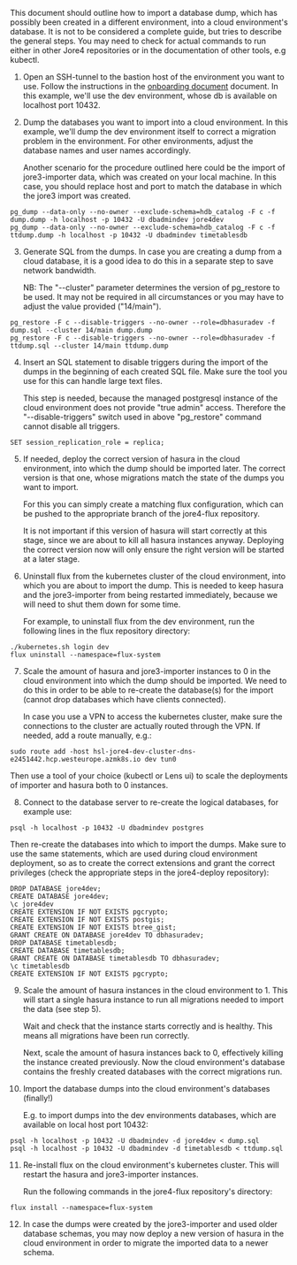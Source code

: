 This document should outline how to import a database dump, which has possibly been created in a different environment, into a cloud environment's database. It is not to be considered a complete guide, but tries to describe the general steps. You may need to check for actual commands to run either in other Jore4 repositories or in the documentation of other tools, e.g kubectl.



1. Open an SSH-tunnel to the bastion host of the environment you want to use. Follow the instructions in the [onboarding document](onboarding.md) document. In this example, we'll use the dev environment, whose db is available on localhost port 10432.



2. Dump the databases you want to import into a cloud environment. In this example, we'll dump the dev environment itself to correct a migration problem in the environment. For other environments, adjust the database names and user names accordingly.

   Another scenario for the procedure outlined here could be the import of jore3-importer data, which was created on your local machine. In this case, you should replace host and port to match the database in which the jore3 import was created.
```
pg_dump --data-only --no-owner --exclude-schema=hdb_catalog -F c -f dump.dump -h localhost -p 10432 -U dbadmindev jore4dev
pg_dump --data-only --no-owner --exclude-schema=hdb_catalog -F c -f ttdump.dump -h localhost -p 10432 -U dbadmindev timetablesdb
```



3. Generate SQL from the dumps. In case you are creating a dump from a cloud database, it is a good idea to do this in a separate step to save network bandwidth.

   NB: The "--cluster" parameter determines the version of pg_restore to be used. It may not be required in all circumstances or you may have to adjust the value provided ("14/main").

```
pg_restore -F c --disable-triggers --no-owner --role=dbhasuradev -f dump.sql --cluster 14/main dump.dump
pg_restore -F c --disable-triggers --no-owner --role=dbhasuradev -f ttdump.sql --cluster 14/main ttdump.dump
```



4. Insert an SQL statement to disable triggers during the import of the dumps in the beginning of each created SQL file. Make sure the tool you use for this can handle large text files.

   This step is needed, because the managed postgresql instance of the cloud environment does not provide "true admin" access. Therefore the "--disable-triggers" switch used in above "pg_restore" command cannot disable all triggers.

```
SET session_replication_role = replica;
```



5. If needed, deploy the correct version of hasura in the cloud environment, into which the dump should be imported later. The correct version is that one, whose migrations match the state of the dumps you want to import.

   For this you can simply create a matching flux configuration, which can be pushed to the appropriate branch of the jore4-flux repository.

   It is not important if this version of hasura will start correctly at this stage, since we are about to kill all hasura instances anyway. Deploying the correct version now will only ensure the right version will be started at a later stage. 



6. Uninstall flux from the kubernetes cluster of the cloud environment, into which you are about to import the dump. This is needed to keep hasura and the jore3-importer from being restarted immediately, because we will need to shut them down for some time.

   For example, to uninstall flux from the dev environment, run the following lines in the flux repository directory:

```
./kubernetes.sh login dev
flux uninstall --namespace=flux-system
```



7. Scale the amount of hasura and jore3-importer instances to 0 in the cloud environment into which the dump should be imported. We need to do this in order to be able to re-create the database(s) for the import (cannot drop databases which have clients connected).

   In case you use a VPN to access the kubernetes cluster, make sure the connections to the cluster are actually routed through the VPN. If needed, add a route manually, e.g.:

```
sudo route add -host hsl-jore4-dev-cluster-dns-e2451442.hcp.westeurope.azmk8s.io dev tun0
```

   Then use a tool of your choice (kubectl or Lens ui) to scale the deployments of importer and hasura both to 0 instances.



8. Connect to the database server to re-create the logical databases, for example use:

```
psql -h localhost -p 10432 -U dbadmindev postgres
```

   Then re-create the databases into which to import the dumps. Make sure to use the same statements, which are used during cloud environment deployment, so as to create the correct extensions and grant the correct privileges (check the appropriate steps in the jore4-deploy repository):

```
DROP DATABASE jore4dev;
CREATE DATABASE jore4dev;
\c jore4dev
CREATE EXTENSION IF NOT EXISTS pgcrypto;
CREATE EXTENSION IF NOT EXISTS postgis;
CREATE EXTENSION IF NOT EXISTS btree_gist;
GRANT CREATE ON DATABASE jore4dev TO dbhasuradev;
DROP DATABASE timetablesdb;
CREATE DATABASE timetablesdb;
GRANT CREATE ON DATABASE timetablesdb TO dbhasuradev;
\c timetablesdb
CREATE EXTENSION IF NOT EXISTS pgcrypto;
```



9. Scale the amount of hasura instances in the cloud environment to 1. This will start a single hasura instance to run all migrations needed to import the data (see step 5).

   Wait and check that the instance starts correctly and is healthy. This means all migrations have been run correctly.

   Next, scale the amount of hasura instances back to 0, effectively killing the instance created previously. Now the cloud environment's database contains the freshly created databases with the correct migrations run.



10. Import the database dumps into the cloud environment's databases (finally!)

    E.g. to import dumps into the dev environments databases, which are available on local host port 10432:

```
psql -h localhost -p 10432 -U dbadmindev -d jore4dev < dump.sql
psql -h localhost -p 10432 -U dbadmindev -d timetablesdb < ttdump.sql
```



11. Re-install flux on the cloud environment's kubernetes cluster. This will restart the hasura and jore3-importer instances.

    Run the following commands in the jore4-flux repository's directory:

```
flux install --namespace=flux-system
```



12. In case the dumps were created by the jore3-importer and used older database schemas, you may now deploy a new version of hasura in the cloud environment in order to migrate the imported data to a newer schema.

